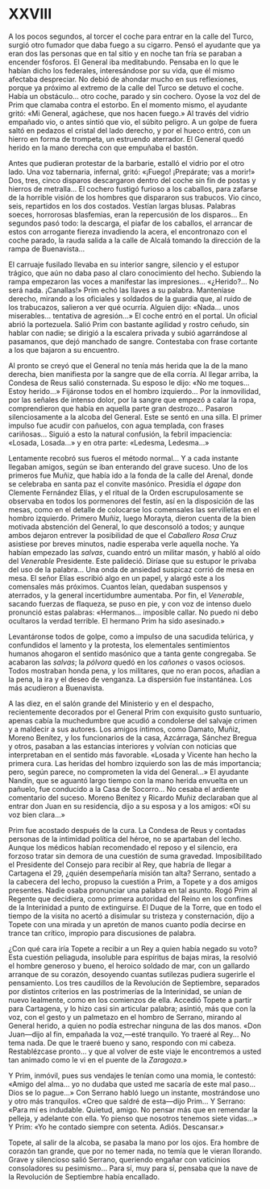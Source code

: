 # XXVIII

A los pocos segundos, al torcer el coche para entrar en la calle del Turco,
surgió otro fumador que daba fuego a su cigarro. Pensó el ayudante que ya eran
dos las personas que en tal sitio y en noche tan fría se paraban a encender
fósforos. El General iba meditabundo. Pensaba en lo que le habían dicho los
federales, interesándose por su vida, que él mismo afectaba despreciar. No
debió de ahondar mucho en sus reflexiones, porque ya próximo al extremo de la
calle del Turco se detuvo el coche. Había un obstáculo... otro coche, parado
y sin cochero. Oyose la voz del de Prim que clamaba contra el estorbo. En el
momento mismo, el ayudante gritó: «Mi General, agáchese, que nos hacen fuego.»
Al través del vidrio empañado vio, o antes sintió que vio, el súbito peligro.
A un golpe de fuera saltó en pedazos el cristal del lado derecho, y por el
hueco entró, con un hierro en forma de trompeta, un estruendo aterrador. El
General quedó herido en la mano derecha con que empuñaba el bastón.

Antes que pudieran protestar de la barbarie, estalló el vidrio por el otro
lado.  Una voz tabernaria, infernal, gritó: «¡Fuego! ¡Prepárate; vas a morir!»
Dos, tres, cinco disparos descargaron dentro del coche sin fin de postas
y hierros de metralla... El cochero fustigó furioso a los caballos, para
zafarse de la horrible visión de los hombres que dispararon sus trabucos. Vio
cinco, seis, repartidos en los dos costados. Vestían largas blusas. Palabras
soeces, horrorosas blasfemias, eran la repercusión de los disparos... En
segundos pasó todo: la descarga, el piafar de los caballos, el arrancar de
estos con arrogante fiereza invadiendo la acera, el encontronazo con el coche
parado, la rauda salida a la calle de Alcalá tomando la dirección de la rampa
de Buenavista...

El carruaje fusilado llevaba en su interior sangre, silencio y el estupor
trágico, que aún no daba paso al claro conocimiento del hecho. Subiendo la
rampa empezaron las voces a manifestar las impresiones... «¿Herido?... No será
nada. ¡Canallas!» Prim echó las llaves a su palabra. Manteníase derecho,
mirando a los oficiales y soldados de la guardia que, al ruido de los
trabucazos, salieron a ver qué ocurría. Alguien dijo: «Nada... unos
miserables... tentativa de agresión...» El coche entró en el portal. Un oficial
abrió la portezuela. Salió Prim con bastante agilidad y rostro ceñudo, sin
hablar con nadie; se dirigió a la escalera privada y subió agarrándose al
pasamanos, que dejó manchado de sangre. Contestaba con frase cortante a los que
bajaron a su encuentro.

Al pronto se creyó que el General no tenía más herida que la de la mano
derecha, bien manifiesta por la sangre que de ella corría. Al llegar arriba, la
Condesa de Reus salió consternada. Su esposo le dijo: «No me toques... Estoy
herido...» Fijáronse todos en el hombro izquierdo... Por la inmovilidad, por
las señales de intenso dolor, por la sangre que empezó a calar la ropa,
comprendieron que había en aquella parte gran destrozo... Pasaron
silenciosamente a la alcoba del General. Este se sentó en una silla. El primer
impulso fue acudir con pañuelos, con agua templada, con frases cariñosas...
Siguió a esto la natural confusión, la febril impaciencia: «Losada, Losada...»
y en otra parte: «Ledesma, Ledesma...»

Lentamente recobró sus fueros el método normal... Y a cada instante llegaban
amigos, según se iban enterando del grave suceso. Uno de los primeros fue
Muñiz, que había ido a la fonda de la calle del Arenal, donde se celebraba en
santa paz el convite masónico. Presidía el *ágape* don Clemente Fernández
Elías, y el ritual de la Orden escrupulosamente se observaba en todos los
pormenores del festín, así en la disposición de las mesas, como en el detalle
de colocarse los comensales las servilletas en el hombro izquierdo. Primero
Muñiz, luego Morayta, dieron cuenta de la bien motivada abstención del General,
lo que desconsoló a todos; y aunque ambos dejaron entrever la posibilidad de
que el *Caballero Rosa Cruz* asistiese por breves minutos, nadie esperaba verle
aquella noche. Ya habían empezado las *salvas*, cuando entró un militar masón,
y habló al oído del *Venerable* Presidente. Este palideció.  Diríase que su
estupor le privaba del uso de la palabra... Una onda de ansiedad suspicaz
corrió de mesa en mesa. El señor Elías escribió algo en un papel, y alargó este
a los comensales más próximos. Cuantos leían, quedaban suspensos y aterrados,
y la general incertidumbre aumentaba. Por fin, el *Venerable*, sacando fuerzas
de flaqueza, se puso en pie, y con voz de intenso duelo pronunció estas
palabras: «Hermanos... imposible callar. No puedo ni debo ocultaros la verdad
terrible. El hermano Prim ha sido asesinado.»

Levantáronse todos de golpe, como a impulso de una sacudida telúrica,
y confundidos el lamento y la protesta, los elementales sentimientos humanos
ahogaron el sentido masónico que a tanta gente congregaba. Se acabaron las
*salvas*; la *pólvora* quedó en los *cañones* o vasos ociosos. Todos mostraban
honda pena, y los militares, que no eran pocos, añadían a la pena, la ira y el
deseo de venganza. La dispersión fue instantánea. Los más acudieron
a Buenavista.

A las diez, en el salón grande del Ministerio y en el despacho, recientemente
decorados por el General Prim con exquisito gusto suntuario, apenas cabía la
muchedumbre que acudió a condolerse del salvaje crimen y a maldecir a sus
autores. Los amigos íntimos, como Damato, Muñiz, Moreno Benítez, y los
funcionarios de la casa, Azcárraga, Sánchez Bregua y otros, pasaban a las
estancias interiores y volvían con noticias que interpretaban en el sentido más
favorable. «Losada y Vicente han hecho la primera cura. Las heridas del hombro
izquierdo son las de más importancia; pero, según parece, no comprometen la
vida del General...» El ayudante Nandín, que se aguantó largo tiempo con la
mano herida envuelta en un pañuelo, fue conducido a la Casa de Socorro... No
cesaba el ardiente comentario del suceso. Moreno Benítez y Ricardo Muñiz
declaraban que al entrar don Juan en su residencia, dijo a su esposa y a los
amigos: «Oí su voz bien clara...»

Prim fue acostado después de la cura. La Condesa de Reus y contadas personas de
la intimidad política del héroe, no se apartaban del lecho.  Aunque los médicos
habían recomendado el reposo y el silencio, era forzoso tratar sin demora de
una cuestión de suma gravedad. Imposibilitado el Presidente del Consejo para
recibir al Rey, que habría de llegar a Cartagena el 29, ¿quién desempeñaría
misión tan alta? Serrano, sentado a la cabecera del lecho, propuso la cuestión
a Prim, a Topete y a dos amigos presentes. Nadie osaba pronunciar una palabra
en tal asunto. Rogó Prim al Regente que decidiera, como primera autoridad del
Reino en los confines de la Interinidad a punto de extinguirse. El Duque de la
Torre, que en todo el tiempo de la visita no acertó a disimular su tristeza
y consternación, dijo a Topete con una mirada y un apretón de manos cuanto
podía decirse en trance tan crítico, impropio para discusiones de palabra.

¿Con qué cara iría Topete a recibir a un Rey a quien había negado su voto?
Esta cuestión peliaguda, insoluble para espíritus de bajas miras, la resolvió
el hombre generoso y bueno, el heroico soldado de mar, con un gallardo arranque
de su corazón, desoyendo cuantas sutilezas pudiera sugerirle el pensamiento.
Los tres caudillos de la Revolución de Septiembre, separados por distintos
criterios en las postrimerías de la Interinidad, se unían de nuevo lealmente,
como en los comienzos de ella. Accedió Topete a partir para Cartagena, y lo
hizo casi sin articular palabra; asintió, más que con la voz, con el gesto y un
palmetazo en el hombro de Serrano, mirando al General herido, a quien no podía
estrechar ninguna de las dos manos. «Don Juan—dijo al fin, empañada la
voz,—esté tranquilo. Yo traeré al Rey... No tema nada. De que le traeré bueno
y sano, respondo con mi cabeza. Restablézcase pronto... y que al volver de este
viaje le encontremos a usted tan animado como le vi en el puente de la
*Zaragoza*.»

Y Prim, inmóvil, pues sus vendajes le tenían como una momia, le contestó:
«Amigo del alma... yo no dudaba que usted me sacaría de este mal paso... Dios
se lo pague...» Con Serrano habló luego un instante, mostrándose uno y otro más
tranquilos. «Creo que saldré de esta—dijo Prim... Y Serrano: «Para mí es
indudable. Quietud, amigo. No pensar más que en remendar la pelleja, y adelante
con ella. Yo pienso que nosotros tenemos siete vidas...» Y Prim: «Yo he contado
siempre con setenta. Adiós. Descansar.»

Topete, al salir de la alcoba, se pasaba la mano por los ojos. Era hombre de
corazón tan grande, que por no temer nada, no temía que le vieran llorando.
Grave y silencioso salió Serrano, queriendo engañar con vaticinios consoladores
su pesimismo... Para sí, muy para sí, pensaba que la nave de la Revolución de
Septiembre había encallado.
